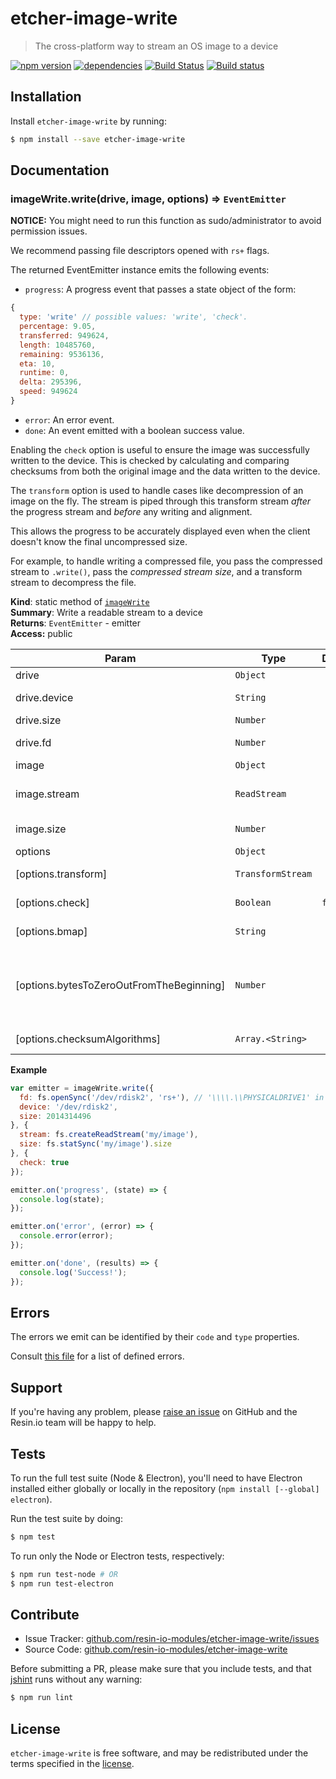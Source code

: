 etcher-image-write
=================

> The cross-platform way to stream an OS image to a device

[![npm version](https://badge.fury.io/js/etcher-image-write.svg)](http://badge.fury.io/js/etcher-image-write)
[![dependencies](https://david-dm.org/resin-io-modules/etcher-image-write.svg)](https://david-dm.org/resin-io-modules/etcher-image-write.svg)
[![Build Status](https://travis-ci.org/resin-io-modules/etcher-image-write.svg?branch=master)](https://travis-ci.org/resin-io-modules/etcher-image-write)
[![Build status](https://ci.appveyor.com/api/projects/status/nmjinr68wtd9ne2h/branch/master?svg=true)](https://ci.appveyor.com/project/resin-io/etcher-image-write/branch/master)

Installation
------------

Install `etcher-image-write` by running:

```sh
$ npm install --save etcher-image-write
```

Documentation
-------------

<a name="module_imageWrite.write"></a>

### imageWrite.write(drive, image, options) ⇒ <code>EventEmitter</code>
**NOTICE:** You might need to run this function as sudo/administrator to
avoid permission issues.

We recommend passing file descriptors opened with `rs+` flags.

The returned EventEmitter instance emits the following events:

- `progress`: A progress event that passes a state object of the form:

```js
{
  type: 'write' // possible values: 'write', 'check'.
  percentage: 9.05,
  transferred: 949624,
  length: 10485760,
  remaining: 9536136,
  eta: 10,
  runtime: 0,
  delta: 295396,
  speed: 949624
}
```

- `error`: An error event.
- `done`: An event emitted with a boolean success value.

Enabling the `check` option is useful to ensure the image was
successfully written to the device. This is checked by calculating and
comparing checksums from both the original image and the data written
to the device.

The `transform` option is used to handle cases like decompression of
an image on the fly. The stream is piped through this transform stream
*after* the progress stream and *before* any writing and alignment.

This allows the progress to be accurately displayed even when the
client doesn't know the final uncompressed size.

For example, to handle writing a compressed file, you pass the
compressed stream to `.write()`, pass the *compressed stream size*,
and a transform stream to decompress the file.

**Kind**: static method of <code>[imageWrite](#module_imageWrite)</code>  
**Summary**: Write a readable stream to a device  
**Returns**: <code>EventEmitter</code> - emitter  
**Access:** public  

| Param | Type | Default | Description |
| --- | --- | --- | --- |
| drive | <code>Object</code> |  | drive |
| drive.device | <code>String</code> |  | drive device |
| drive.size | <code>Number</code> |  | drive size |
| drive.fd | <code>Number</code> |  | drive file descriptor |
| image | <code>Object</code> |  | image |
| image.stream | <code>ReadStream</code> |  | image readable stream |
| image.size | <code>Number</code> |  | image stream size |
| options | <code>Object</code> |  | options |
| [options.transform] | <code>TransformStream</code> |  | transform stream |
| [options.check] | <code>Boolean</code> | <code>false</code> | enable write check |
| [options.bmap] | <code>String</code> |  | bmap file contents |
| [options.bytesToZeroOutFromTheBeginning] | <code>Number</code> |  | bytes to zero out from the beginning (bmap only) |
| [options.checksumAlgorithms] | <code>Array.&lt;String&gt;</code> |  | checksums to calculate |

**Example**  
```js
var emitter = imageWrite.write({
  fd: fs.openSync('/dev/rdisk2', 'rs+'), // '\\\\.\\PHYSICALDRIVE1' in Windows, for example.
  device: '/dev/rdisk2',
  size: 2014314496
}, {
  stream: fs.createReadStream('my/image'),
  size: fs.statSync('my/image').size
}, {
  check: true
});

emitter.on('progress', (state) => {
  console.log(state);
});

emitter.on('error', (error) => {
  console.error(error);
});

emitter.on('done', (results) => {
  console.log('Success!');
});
```

Errors
------

The errors we emit can be identified by their `code` and `type` properties.

Consult [this
file](https://github.com/resin-io-modules/etcher-image-write/blob/master/lib/errors.js)
for a list of defined errors.

Support
-------

If you're having any problem, please [raise an issue](https://github.com/resin-io-modules/etcher-image-write/issues/new) on GitHub and the Resin.io team will be happy to help.

Tests
-----

To run the full test suite (Node & Electron), you'll need to have Electron installed
either globally or locally in the repository (`npm install [--global] electron`).

Run the test suite by doing:

```sh
$ npm test
```

To run only the Node or Electron tests, respectively:

```sh
$ npm run test-node # OR
$ npm run test-electron
```

Contribute
----------

- Issue Tracker: [github.com/resin-io-modules/etcher-image-write/issues](https://github.com/resin-io-modules/etcher-image-write/issues)
- Source Code: [github.com/resin-io-modules/etcher-image-write](https://github.com/resin-io-modules/etcher-image-write)

Before submitting a PR, please make sure that you include tests, and that [jshint](http://jshint.com) runs without any warning:

```sh
$ npm run lint
```

License
-------

`etcher-image-write` is free software, and may be redistributed under the terms specified in the [license](https://github.com/resin-io-modules/etcher-image-write/blob/master/LICENSE).
